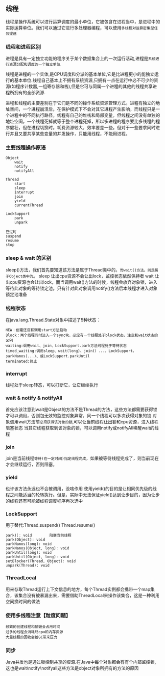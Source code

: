 线程
-----------

线程是操作系统可以进行运算调度的最小单位，它被包含在进程当中，是进程中的实际运算单位。我们可以通过它进行多处理器编程，可以使用`多线程对运算密集型任务提速`

### 线程和进程区别

进程是具有一定独立功能的程序关于某个数据集合上的一次运行活动,进程是`系统进行资源分配和调度的一个独立单位`.

线程是进程的一个实体,是CPU调度和分派的基本单位,它是比进程更小的能独立运行的基本单位.线程自己基本上不拥有系统资源,只拥有一点在运行中必不可少的资源(如程序计数器,一组寄存器和栈),但是它可与同属一个进程的其他的线程共享进程所拥有的全部资源.

进程和线程的主要差别在于它们是不同的操作系统资源管理方式。进程有独立的地址空间，一个进程崩溃后，在保护模式下不会对其它进程产生影响，而线程只是一个进程中的不同执行路径。线程有自己的堆栈和局部变量，但线程之间没有单独的地址空间，一个线程死掉就等于整个进程死掉，所以多进程的程序要比多线程的程序健壮，但在进程切换时，耗费资源较大，效率要差一些。但对于一些要求同时进行并且又要共享某些变量的并发操作，只能用线程，不能用进程。

### 主要线程操作原语

    Object
        wait 
        notify
        notifyAll

    Thread
        start
        sleep
        interrupt
        join
        yield 
        currentThread
    
    LockSupport
        park
        unpark
    
    已过时
    suspend
    resume
    stop


### sleep & wait 的区别

sleep()方法，我们首先要知道该方法是属于Thread类中的。`而wait()方法，则是属于Object类中的`。
sleep 让出cpu资源不会让出lock，监控状态依然保持者
wait 让出cpu资源也会让出lock，而当调用wait()方法的时候，线程会放弃对象锁，进入等待此对象的等待锁定池，只有针对此对象调用notify()方法后本线程才进入对象锁定池准备

### 线程状态

在java.lang.Thread.State对象中描述了5种状态：
    
    NEW：创建还没有调用start方法启动
    Block：两个线程同时进入一个sync块，必定有一个线程处于block状态，注意和wait状态的区别
    waiting:调用wait、join、LockSupport.park方法线程处于等待状态
    timed_waiting:调用sleep、wait(long)、join(）...、LockSupport。parkNanos(...)、或LockSupport.parkUntil
    terminated:终止


### interrupt

线程处于sleep转态，可以打断它，让它继续执行

### wait & notify & notifyAll

首先应该注意到wait是Object的方法不是Thread的方法，这些方法都需要获得锁才可以调用，否则包无效的监控对象异常，同一个线程可以多次获得对象的锁
对象调用wait方法前`必须获得该对象的锁`,可以让当前线程让出锁和cpu资源，进入线程阻塞状态
当其它线程获取到该对象的锁，可以调用notify或notifyAll唤醒wait的线程


### join

join是当前线程`等待(在一定时间)指定线程完成`，如果被等待线程完成了，则当前现在才会继续运行，否则阻塞。

### yield
也许该方法永远也不会被调用，没啥作用
使用yield()的目的是让相同优先级的线程之间能适当的轮转执行。但是，实际中无法保证yield()达到让步目的，因为让步的线程还有可能被线程调度程序再次选中




### LockSupport

用于替代:Thread.suspend() Thread.resume()

    park(): void        阻塞当前线程
    park(Object): void  
    parkNanos(long): void
    parkNanos(Object, long): void
    parkUntil(long): void
    parkUntil(Object, long): void
    setBlocker(Thread, Object): void
    unpark(Thread): void
    
    
    
### ThreadLocal    
    
用来存取Thread运行上下文信息的地方，每个Thread实例都会携带一个map集合，该集合没有被暴漏出来，需要借助ThreadLocal来操作该集合，这是一种利用空间换时间的做法
    
### 使用多线程注意【粒度问题】

    频繁的创建线程和销毁会占用时间
    过多的线程会消耗尽cpu和内存资源
    大量线程的回收会给GC带来压力
    


### 同步

Java并发也是通过锁控制共享的资源.在Java中每个对象都会有有个内部监控锁,这也是wait\notify\notifyall这些方法是object对象所拥有的方法的原因